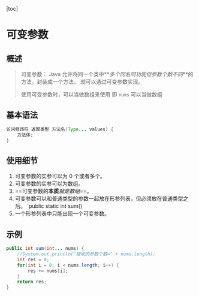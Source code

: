 [toc]

# 可变参数

## 概述

> 可变参数：
> 	Java 允许将同一个类中**_多个同名同功能但参数个数不同_**的方法，封装成一个方法。 就可以通过可变参数实现。
>
> 使用可变参数时，可以当做数组来使用 即 `nums` 可以当做数组

## 基本语法

```java
访问修饰符 返回类型 方法名(Type... values) {
	方法体;
}
```

## 使用细节

1. 可变参数的实参可以为 0 个或者多个。
2. 可变参数的实参可以为数组。
3. ==可变参数的**本质**_就是数组_==。
4. 可变参数可以和普通类型的参数一起放在形参列表，但必须放在普通类型之后。
    `public static int sum()
5. 一个形参列表中只能出现一个可变参数。

## 示例

```java
public int sum(int... nums) {
	//System.out.println("接收的参数个数=" + nums.length); 
	int res = 0; 
	for(int i = 0; i < nums.length; i++) { 
		res += nums[i]; 
	}
	return res; 
}
```

